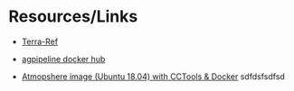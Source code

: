 # Resources/Links


+ [Terra-Ref](https://hub.docker.com/u/agpipeline)

+ [agpipeline docker hub](https://hub.docker.com/u/agpipeline)

+ [Atmopshere image (Ubuntu 18.04) with CCTools & Docker](https://atmo.cyverse.org/application/images/1762) 
sdfdsfsdfsd
